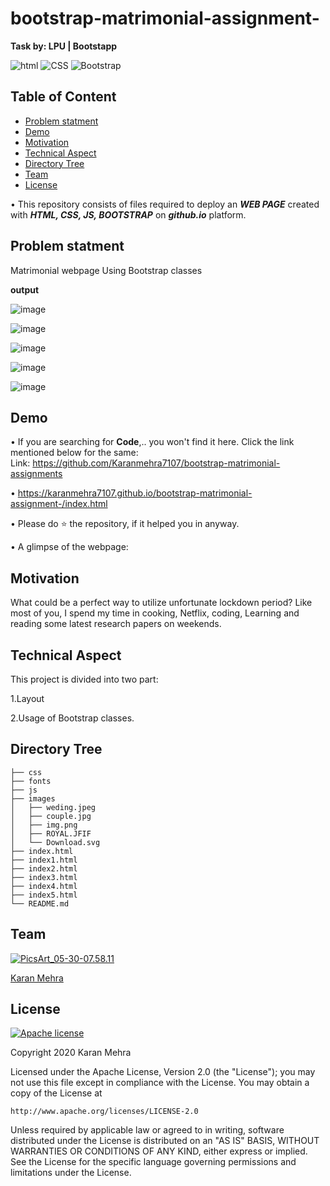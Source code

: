 # bootstrap-matrimonial-assignment-

__Task by: LPU | Bootstapp__


![html](https://img.shields.io/badge/language-html-blue.svg) ![CSS](https://img.shields.io/badge/design-CSS-brightgreen.svg) ![Bootstrap](https://img.shields.io/badge/code-Bootstrap-purple.svg)  

## Table of Content
  * [Problem statment](#Problem-statment)
  * [Demo](#demo)
  * [Motivation](#motivation)
  * [Technical Aspect](#technical-aspect)
  * [Directory Tree](#directory-tree)
  * [Team](#team)
  * [License](#license)
  

  • This repository consists of files required to deploy an ___WEB PAGE___ created with ___HTML, CSS, JS, BOOTSTRAP___ on ___github.io___ platform.
    
## Problem statment
Matrimonial webpage Using Bootstrap classes 


   __output__

![image](https://user-images.githubusercontent.com/62024355/92404196-96eccb00-f150-11ea-9777-5ca648cd8146.png)


![image](https://user-images.githubusercontent.com/62024355/92404226-aa983180-f150-11ea-8e7d-26dca4d68f04.png)


![image](https://user-images.githubusercontent.com/62024355/92404265-bab01100-f150-11ea-9767-9dde13ad9e53.png)


![image](https://user-images.githubusercontent.com/62024355/92404299-cb608700-f150-11ea-96b8-42acfbba7649.png)


![image](https://user-images.githubusercontent.com/62024355/92404317-d87d7600-f150-11ea-9075-e31ce14132cd.png)




## Demo
   • If you are searching for __Code__,.. you won't find it here. Click the link mentioned below for the same:<br />
     Link: https://github.com/Karanmehra7107/bootstrap-matrimonial-assignments

   • https://karanmehra7107.github.io/bootstrap-matrimonial-assignment-/index.html

   • Please do ⭐ the repository, if it helped you in anyway.


   • A glimpse of the webpage:
                                         


## Motivation
What could be a perfect way to utilize unfortunate lockdown period? Like most of you, I spend my time in cooking, Netflix, coding, Learning and reading some latest research papers on weekends. 


## Technical Aspect
This project is divided into two part:

1.Layout

2.Usage of Bootstrap classes.



## Directory Tree 
```
├── css
├── fonts
├── js
├── images
│   ├── weding.jpeg
│   ├── couple.jpg
│   ├── img.png
│   ├── ROYAL.JFIF
│   └── Download.svg
├── index.html
├── index1.html
├── index2.html
├── index3.html
├── index4.html
├── index5.html
└── README.md

```




## Team
<a href="https://imgbb.com/"><img src="https://i.ibb.co/Fs4h7fZ/Pics-Art-05-30-07-58-11.jpg" alt="PicsArt_05-30-07.58.11" border="0">

[Karan Mehra](https://karanmehra7107.github.io/My-Portfolio/index.html)

## License
[![Apache license](https://img.shields.io/badge/license-apache-blue?style=for-the-badge&logo=appveyor)](http://www.apache.org/licenses/LICENSE-2.0e)

Copyright 2020 Karan Mehra

Licensed under the Apache License, Version 2.0 (the "License");
you may not use this file except in compliance with the License.
You may obtain a copy of the License at

    http://www.apache.org/licenses/LICENSE-2.0

Unless required by applicable law or agreed to in writing, software
distributed under the License is distributed on an "AS IS" BASIS,
WITHOUT WARRANTIES OR CONDITIONS OF ANY KIND, either express or implied.
See the License for the specific language governing permissions and
limitations under the License.




